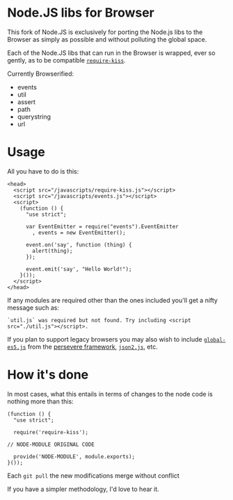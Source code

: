 Node.JS libs for Browser
====

This fork of Node.JS is exclusively for porting the Node.js libs
to the Browser as simply as possible and without polluting the global space.

Each of the Node.JS libs that can run in the Browser is wrapped, ever so gently,
as to be compatible [`require-kiss`](https://github.com/coolaj86/require-kiss-js).

Currently Browserified:

  * events
  * util
  * assert
  * path
  * querystring
  * url

Usage
====

All you have to do is this:

    <head>
      <script src="/javascripts/require-kiss.js"></script>
      <script src="/javascripts/events.js"></script>
      <script>
        (function () {
          "use strict";

          var EventEmitter = require("events").EventEmitter
            , events = new EventEmitter();

          event.on('say', function (thing) {
            alert(thing);
          });

          event.emit('say', "Hello World!");
        }());
      </script>
    </head>

If any modules are required other than the ones included you'll get a nifty message such as:

    `util.js` was required but not found. Try including <script src="./util.js"></script>.

If you plan to support legacy browsers you may also wish to include [`global-es5.js`](http://persevere-framework.googlecode.com/svn-history/r678/trunk/WEB-INF/narwhal/engines/default/lib/global-es5.js) from the [persevere framework](http://code.google.com/p/persevere-framework/), [`json2.js`](https://github.com/douglascrockford/JSON-js), etc.

How it's done
====

In most cases, what this entails in terms of changes to the node code is nothing more than this:

    (function () {
      "use strict";

      require('require-kiss');

    // NODE-MODULE ORIGINAL CODE

      provide('NODE-MODULE', module.exports);
    }());

Each `git pull` the new modifications merge without conflict
    
If you have a simpler methodology, I'd love to hear it.
